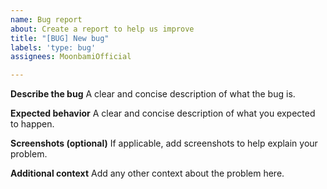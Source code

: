 ```yaml
---
name: Bug report
about: Create a report to help us improve
title: "[BUG] New bug"
labels: 'type: bug'
assignees: MoonbamiOfficial

---
```


**Describe the bug**
A clear and concise description of what the bug is.

**Expected behavior**
A clear and concise description of what you expected to happen.

**Screenshots (optional)**
If applicable, add screenshots to help explain your problem.

**Additional context**
Add any other context about the problem here.
